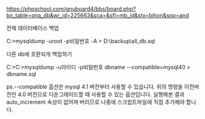 https://phpschool.com/gnuboard4/bbs/board.php?bo_table=qna_db&wr_id=225663&sca=&sfl=mb_id&stx=bihon&sop=and


전체 데이터베이스 백업

C:\>mysqldump -uroot -p비밀번호 -A > D:\backup\all_db.sql

다른 db에 호환되게 백업하기

C:\>C:\>mysqldump -u아이디 -p비밀번호 dbname --compatible=mysql40 > dbname.sql

ps.--compatible 옵션은 mysql 4.1 버전부터 사용할 수 있습니다. 위의 명령을 이전버전인
4.0 버전으로 다운그레이드할 때 사용할 수 있는 옵션입니다. 
실행해본 결과 auto_increment 속성이 없어져 버리므로 나중에 스크립트파일에 직접 추가해야 합니다.